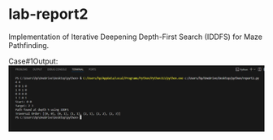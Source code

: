 # lab-report2
Implementation of Iterative Deepening Depth-First Search (IDDFS) for Maze Pathfinding.

Case#1Output:
![Output](screenshot/report2.png)
